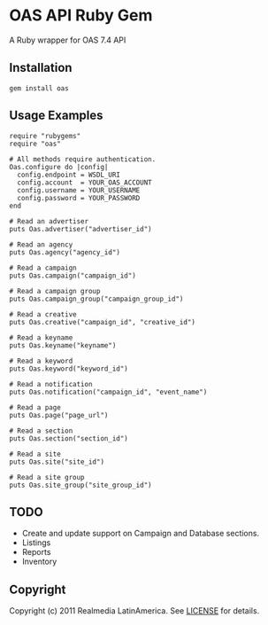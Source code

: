 OAS API Ruby Gem
====================
A Ruby wrapper for OAS 7.4 API

Installation
------------
    gem install oas

Usage Examples
--------------
    require "rubygems"
    require "oas"

    # All methods require authentication.
    Oas.configure do |config|
      config.endpoint = WSDL_URI
      config.account  = YOUR_OAS_ACCOUNT
      config.username = YOUR_USERNAME
      config.password = YOUR_PASSWORD
    end

    # Read an advertiser
    puts Oas.advertiser("advertiser_id")

    # Read an agency
    puts Oas.agency("agency_id")

    # Read a campaign
    puts Oas.campaign("campaign_id")

    # Read a campaign group
    puts Oas.campaign_group("campaign_group_id")

    # Read a creative
    puts Oas.creative("campaign_id", "creative_id")

    # Read a keyname
    puts Oas.keyname("keyname")

    # Read a keyword
    puts Oas.keyword("keyword_id")

    # Read a notification
    puts Oas.notification("campaign_id", "event_name")

    # Read a page
    puts Oas.page("page_url")

    # Read a section
    puts Oas.section("section_id")

    # Read a site
    puts Oas.site("site_id")

    # Read a site group
    puts Oas.site_group("site_group_id")

TODO
------------

* Create and update support on Campaign and Database sections.
* Listings
* Reports
* Inventory

Copyright
---------
Copyright (c) 2011 Realmedia LatinAmerica.
See [LICENSE](https://github.com/realmedia/ruby-oas/blob/master/LICENSE) for details.

